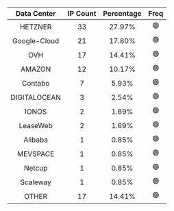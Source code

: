 | Data Center | IP Count | Percentage | Freq |
|:------------:|:--------:|:-----------:|:-----:|
| HETZNER | 33 | 27.97% | 🟢 |
| Google-Cloud | 21 | 17.80% | 🟢 |
| OVH | 17 | 14.41% | 🟢 |
| AMAZON | 12 | 10.17% | 🟢 |
| Contabo | 7 | 5.93% | 🟢 |
| DIGITALOCEAN | 3 | 2.54% | 🟢 |
| IONOS | 2 | 1.69% | 🟢 |
| LeaseWeb | 2 | 1.69% | 🟢 |
| Alibaba | 1 | 0.85% | 🟢 |
| MEVSPACE | 1 | 0.85% | 🟢 |
| Netcup | 1 | 0.85% | 🟢 |
| Scaleway | 1 | 0.85% | 🟢 |
| OTHER | 17 | 14.41% | 🟢 |
